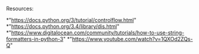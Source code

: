 Resources:

*"https://docs.python.org/3/tutorial/controlflow.html"
*"https://docs.python.org/3.4/library/dis.html"
*"https://www.digitalocean.com/community/tutorials/how-to-use-string-formatters-in-python-3"
*"https://www.youtube.com/watch?v=1QXOd2ZQs-Q"
